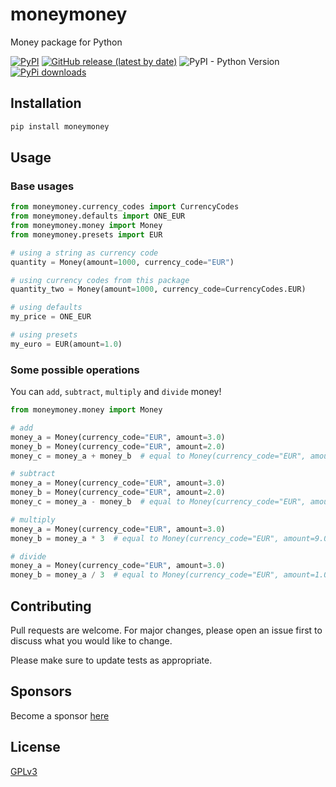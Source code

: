 # moneymoney

Money package for Python

[![PyPI](https://img.shields.io/pypi/v/moneymoney)](https://pypi.org/project/moneymoney/)
[![GitHub release (latest by date)](https://img.shields.io/github/v/release/w0rmr1d3r/moneymoney)](https://github.com/w0rmr1d3r/moneymoney/releases)
![PyPI - Python Version](https://img.shields.io/pypi/pyversions/moneymoney)
[![PyPi downloads](https://img.shields.io/pypi/dm/moneymoney?label=PyPi%20downloads)](https://pypistats.org/packages/moneymoney)

## Installation

```bash
pip install moneymoney
```

## Usage

### Base usages

```python
from moneymoney.currency_codes import CurrencyCodes
from moneymoney.defaults import ONE_EUR
from moneymoney.money import Money
from moneymoney.presets import EUR

# using a string as currency code
quantity = Money(amount=1000, currency_code="EUR")

# using currency codes from this package
quantity_two = Money(amount=1000, currency_code=CurrencyCodes.EUR)

# using defaults
my_price = ONE_EUR

# using presets
my_euro = EUR(amount=1.0)
```

### Some possible operations

You can `add`, `subtract`, `multiply` and `divide` money!
```python
from moneymoney.money import Money

# add
money_a = Money(currency_code="EUR", amount=3.0)
money_b = Money(currency_code="EUR", amount=2.0)
money_c = money_a + money_b  # equal to Money(currency_code="EUR", amount=5.0)

# subtract
money_a = Money(currency_code="EUR", amount=3.0)
money_b = Money(currency_code="EUR", amount=2.0)
money_c = money_a - money_b  # equal to Money(currency_code="EUR", amount=1.0)

# multiply
money_a = Money(currency_code="EUR", amount=3.0)
money_b = money_a * 3  # equal to Money(currency_code="EUR", amount=9.0)

# divide
money_a = Money(currency_code="EUR", amount=3.0)
money_b = money_a / 3  # equal to Money(currency_code="EUR", amount=1.0)
```

## Contributing

Pull requests are welcome. For major changes, please open an issue first
to discuss what you would like to change.

Please make sure to update tests as appropriate.

## Sponsors

Become a sponsor [here](https://github.com/sponsors/w0rmr1d3r)

## License

[GPLv3](LICENSE)
